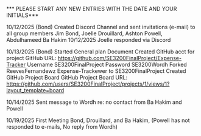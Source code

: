 *** PLEASE START ANY NEW ENTRIES WITH THE DATE AND YOUR INITIALS***




10/12/2025 (Bond)
Created Discord Channel and sent invitations (e-mail) to all group members Jim Bond, Joelle Drouillard, Ashton Powell, Abdulhameed Ba Hakim
10/12/2025
Joelle responded via Discord

10/13/2025 (Bond)
Started General plan Document
Created GitHub acct for project
GitHub URL: https://github.com/SE3200FinalProject/Expense-Tracker
Username SE3200FinalProject
Password SE3200Wordh
Forked ReevesFernandewz Expense-Trackewer to SE3200FinalProject
Created GitHub Project Board 
GitHub Project Board URL: https://github.com/users/SE3200FinalProject/projects/1/views/1?layout_template=board

10/14/2025
Sent message to Wordh re: no contact from Ba Hakim and Powell

10/19/2025 
First Meeting
Bond, Drouillard, and Ba Hakim, (Powell has not responded to e-mails, No reply from Wordh)
